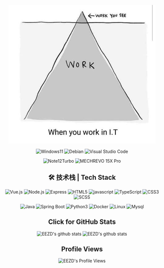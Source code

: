 <p align="center">
  <img alt="main" src="https://raw.githubusercontent.com/eezd/eezd/master/workyousee.jpg" />
</p>

<p align="center">
  <img alt="Windows11" src="https://img.shields.io/badge/Windows-11-2376bc?style=flat-square&logo=windows&logoColor=ffffff" />
  <img alt="Debian" src="https://img.shields.io/badge/Debian-11-E95420?style=flat-square&logo=debian&logoColor=ffffff" />
  <img alt="Visual Studio Code" src="https://img.shields.io/badge/IDE-Visual%20Studio%20Code-007ACC?style=flat-square&logo=Visual-Studio-Code&logoColor=ffffff" />
</p>

<p align="center">
  <img alt="Note12Turbo" src="https://img.shields.io/badge/Note12Turbo-FA6709?style=flat-square&logo=Xiaomi&logoColor=ffffff" />
  <img alt="MECHREVO 15X Pro" src="https://img.shields.io/badge/Laptop-MECHREVO%2015X%20Pro-0071C5?style=flat-square&logo=laptop&logoColor=white" />
<!--   <img alt="Nintendo Switch" src="https://img.shields.io/badge/Nintendo%20Switch-E95420?style=flat-square&logo=Nintendo-Switch&logoColor=ffffff" /> -->
</p>

<h2 align="center">
  🛠 技术栈 | Tech Stack
</h2>

<p align="center">
  <img alt="Vue.js" src="https://img.shields.io/badge/-Vue.js-42b883?style=flat-square&logo=Vue.js&logoColor=ffffff" />
  <img alt="Node.js" src="https://img.shields.io/badge/-Node.js-43853d?style=flat-square&logo=node.js&logoColor=ffffff" />
  <img alt="Express" src="https://img.shields.io/badge/-Express-eeeeee?style=flat&logo=Express&logoColor=000000" />
  <img alt="HTML5" src="https://img.shields.io/badge/-HTML5-E34F26?style=flat-square&logo=html5&logoColor=white" />
  <img alt="javascript" src="https://img.shields.io/badge/-JavaScript-f7e018?style=flat-square&logo=javascript&logoColor=white" />
  <img alt="TypeScript" src="https://img.shields.io/badge/-TypeScript-3178C6?style=flat-square&logo=typescript&logoColor=white" />
  <img alt="CSS3" src="https://img.shields.io/badge/-CSS3-1572B6?style=flat-square&logo=css3&logoColor=white" />
  <img alt="SCSS" src="https://img.shields.io/badge/-Sass-cc6699?style=flat-square&logo=sass&logoColor=white" />
</p>

<p align="center">
  <img alt="Java" src="https://img.shields.io/badge/-Java-333333?style=flat&logo=JAVA&logoColor=007396" />
  <img alt="Spring Boot" src="https://img.shields.io/badge/-Spring%20Boot-6DB33F?style=flat-square&logo=spring&logoColor=white" />
  <img alt="Python3" src="https://img.shields.io/badge/-Python3-3776AB?style=flat-square&logo=python&logoColor=ffffff" />
  <img alt="Docker" src="https://img.shields.io/badge/-Docker-46a2f1?style=flat-square&logo=docker&logoColor=white" />
  <img alt="Linux" src="https://img.shields.io/badge/-Linux-333333?style=flat&logo=Linux&logoColor=FCC624" />
  <img alt="Mysql" src="https://img.shields.io/badge/-Mysql-3E6E93?style=flat&logo=Mysql&logoColor=ffffff" />
</p>

<h2 align="center">Click for GitHub Stats</h2>
<p align="center">
  <img alt="EEZD's github stats" src="https://github-readme-stats.vercel.app/api?username=eezd&show_icons=true&theme=radical&include_all_commits=true" />
  <img alt="EEZD's github stats" src="https://github-readme-stats.vercel.app/api/top-langs/?username=eezd&theme=radical&layout=compact" />
</p>

<h2 align="center">
Profile Views
</h2>

<p align="center">
<img alt="EEZD's Profile Views" src="https://count.getloli.com/get/@eezd.github.readme" />
</p>

